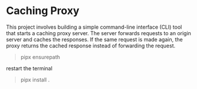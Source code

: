 # Caching Proxy

This project involves building a simple command-line interface (CLI) tool that starts a caching proxy server. The server forwards requests to an origin server and caches the responses. If the same request is made again, the proxy returns the cached response instead of forwarding the request.

> pipx ensurepath

restart the terminal

> pipx install .
